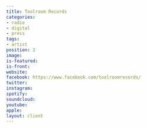 ```yaml
---
title: Toolroom Records
categories:
- radio
- digital
- press
tags:
- artist
position: 2
image: 
is-featured: 
is-front: 
website: 
facebook: https://www.facebook.com/toolroomrecords/
twitter: 
instagram: 
spotify: 
soundcloud: 
youtube: 
apple: 
layout: client
---
```


